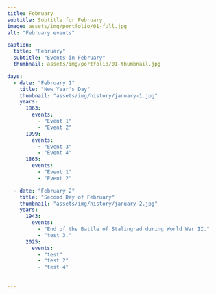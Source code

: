 ```yaml
---
title: February
subtitle: Subtitle for February
image: assets/img/portfolio/01-full.jpg
alt: "February events"

caption:
  title: "February"
  subtitle: "Events in February"
  thumbnail: assets/img/portfolio/01-thumbnail.jpg

days:
  - date: "February 1"
    title: "New Year's Day"
    thumbnail: "assets/img/history/january-1.jpg"
    years:
      1863:
        events:
          - "Event 1"
          - "Event 2"
      1999:
        events:
          - "Event 3"
          - "Event 4"
      1865:
        events:
          - "Event 1"
          - "Event 2"

  - date: "February 2"
    title: "Second Day of February"
    thumbnail: "assets/img/history/january-2.jpg"
    years:
      1943:
        events:
          - "End of the Battle of Stalingrad during World War II."
          - "test 3."
      2025:
        events:
          - "test"
          - "test 2"
          - "test 4"
             
      
---
```

